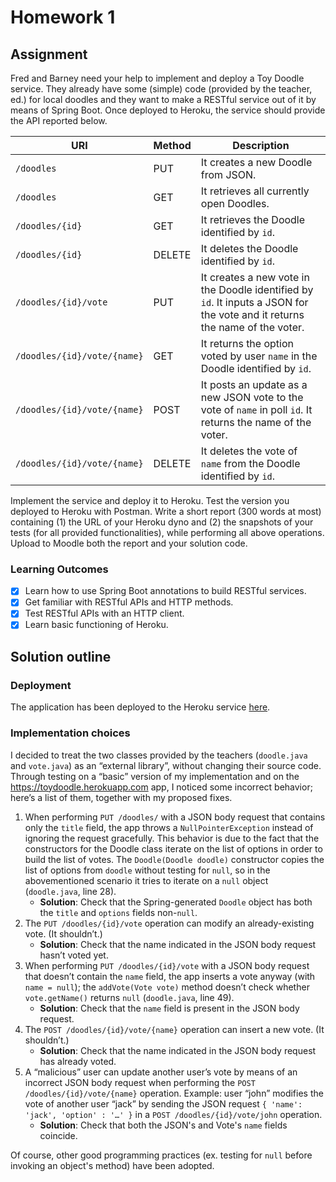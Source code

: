 # Homework 1

## Assignment

Fred and Barney need your help to implement and deploy a Toy Doodle service.  They already have some (simple) code (provided by the teacher, ed.) for local doodles and they want to make a RESTful service out of it by means of Spring Boot. Once deployed to Heroku, the service should provide the API reported below. 

URI | Method | Description
--- | ------ | -----------
`/doodles` | PUT | It creates a new Doodle from JSON.
`/doodles` | GET | It retrieves all currently open Doodles.
`/doodles/{id}` | GET | It retrieves the Doodle identified by `id`.
`/doodles/{id}` | DELETE | It deletes the Doodle identified by `id`.
`/doodles/{id}/vote` | PUT | It creates a new vote in the Doodle identified by `id`. It inputs a JSON for the vote and it returns the name of the voter.
`/doodles/{id}/vote/{name}` | GET | It returns the option voted by user `name` in the Doodle identified by `id`.
`/doodles/{id}/vote/{name}` | POST | It posts an update as a new JSON vote to the vote of `name` in poll `id`. It returns the name of the voter.
`/doodles/{id}/vote/{name}` | DELETE | It deletes the vote of `name` from the Doodle identified by `id`.

Implement the service and deploy it to Heroku. Test the version you deployed to Heroku with Postman. Write a short report (300 words at most) containing (1) the URL of your Heroku dyno and (2) the snapshots of your tests (for all provided functionalities), while performing all above operations.  Upload to Moodle both the report and your solution code. 

### Learning Outcomes
- [x] Learn how to use Spring Boot annotations to build RESTful services.
- [x] Get familiar with RESTful APIs and HTTP methods. 
- [x] Test RESTful APIs with an HTTP client. 
- [x] Learn basic functioning of Heroku.

## Solution outline

### Deployment
The application has been deployed to the Heroku service [here](
https://leombro-ase-lab-17-hw1.herokuapp.com).

### Implementation choices
I decided to treat the two classes provided by the teachers (`doodle.java` and `vote.java`) as an “external library”, without changing their source code. Through testing on a “basic” version of my implementation and on the https://toydoodle.herokuapp.com app, I noticed some incorrect behavior; here’s a list of them, together with my proposed fixes.

1. When performing `PUT /doodles/` with a JSON body request that contains only the `title` field, the app throws a `NullPointerException` instead of ignoring the request gracefully.  This behavior is due to the fact that the constructors for the Doodle class iterate on the list of options in order to build the list of votes. The `Doodle(Doodle doodle)` constructor copies the list of options from `doodle` without testing for `null`, so in the abovementioned scenario it tries to iterate on a `null` object (`doodle.java`, line 28).
	* **Solution**: Check that the Spring-generated `Doodle` object has both the `title` and `options` fields non-`null`.
1. The `PUT /doodles/{id}/vote` operation can modify an already-existing vote. (It shouldn’t.)
	* **Solution**: Check that the name indicated in the JSON body request hasn’t voted yet.
1. When performing `PUT /doodles/{id}/vote` with a JSON body request that doesn’t contain the `name` field, the app inserts a vote anyway (with `name = null`); the `addVote(Vote vote)` method doesn’t check whether `vote.getName()` returns `null` (`doodle.java`, line 49).
	* **Solution**: Check that the `name` field is present in the JSON body request.
1. The `POST /doodles/{id}/vote/{name}` operation can insert a new vote. (It shouldn’t.)
	* **Solution**: Check that the name indicated in the JSON body request has already voted.
1. A “malicious” user can update another user’s vote by means of an incorrect JSON body request when performing the `POST /doodles/{id}/vote/{name}` operation.
Example: user “john” modifies the vote of another user “jack” by sending the JSON request `{ 'name': 'jack', 'option' : '…' }` in a `POST /doodles/{id}/vote/john` operation.
	* **Solution**: Check that both the JSON's and Vote's `name` fields coincide.

Of course, other good programming practices (ex. testing for `null` before invoking an object's method) have been adopted.


